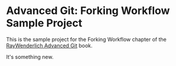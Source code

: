 # Advanced Git: Forking Workflow Sample Project

This is the sample project for the Forking Workflow chapter of the [RayWenderlich Advanced Git](https://store.raywenderlich.com/products/advanced-git) book.

It's something new.
